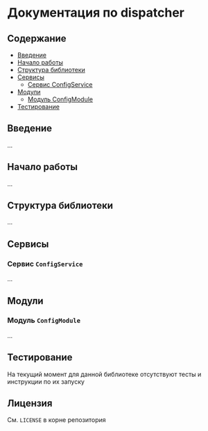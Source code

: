 # Документация по dispatcher

## Содержание
- [Введение](#введение)
- [Начало работы](#начало-работы)
- [Структура библиотеки](#структура-библиотеки)
- [Сервисы](#сервисы)
  - [Сервис ConfigService](#сервис-configservice)
- [Модули](#модули)
  - [Модуль ConfigModule](#модуль-configmodule)
- [Тестирование](#тестирование)

## Введение

...

## Начало работы

...

## Структура библиотеки

...

## Сервисы

### Сервис `ConfigService`

...

## Модули

### Модуль `ConfigModule`

...

## Тестирование

На текущий момент для данной библиотеке отсутствуют тесты и инструкции по их запуску

## Лицензия

См. `LICENSE` в корне репозитория
